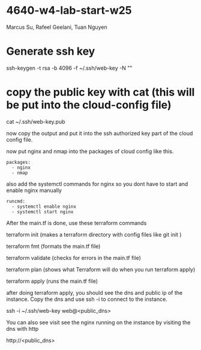 # 4640-w4-lab-start-w25

Marcus Su, Rafeel Geelani, Tuan Nguyen


# Generate ssh key


ssh-keygen -t rsa -b 4096 -f ~/.ssh/web-key -N ""

# copy the public key with cat (this will be put into the cloud-config file)

cat ~/.ssh/web-key.pub

now copy the output and put it into the ssh authorized key part of the cloud config file.

now put nginx and nmap into the packages of cloud config like this.

```
packages:
  - nginx
  - nmap
```

also add the systemctl commands for nginx so you dont have to start and enable nginx manually
```
runcmd:
  - systemctl enable nginx
  - systemctl start nginx
```

After the main.tf is done, use these terraform commands


terraform init
(makes a terraform directory with config files like git init )

terraform fmt
(formats the main.tf file)

terraform validate
(checks for errors in the main.tf file)

terraform plan
(shows what Terraform will do when you run terraform apply)

terraform apply
(runs the main.tf file)


after doing terraform apply, you should see the dns and public ip of the instance.
Copy the dns and use ssh -i to connect to the instance.

ssh -i ~/.ssh/web-key web@<public_dns>

You can also see visit see the nginx running on the instance by visiting the dns with http

http://<public_dns>